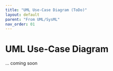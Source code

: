 ```yaml
---
title: "UML Use-Case Diagram (ToDo)"
layout: default
parent: "From UML/SysML"
nav_order: 01
---
```


# UML Use-Case Diagram

... coming soon